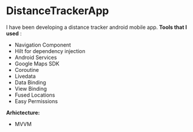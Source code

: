 # DistanceTrackerApp

I have been developing a distance tracker android mobile app.
**Tools that I used** :

- Navigation Component
- Hilt for dependency injection
- Android Services
- Google Maps SDK
- Coroutine
- Livedata
- Data Binding
- View Binding
- Fused Locations
- Easy Permissions 



**Arhictecture:**

- MVVM

